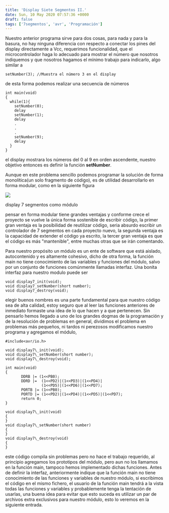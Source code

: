 ```yaml
---
title: 'Display Siete Segmentos II.'
date: Sun, 10 May 2020 07:57:36 +0000
draft: false
tags: ['7segmentos', 'avr', 'Programación']
---
```


Nuestro anterior programa sirve para dos cosas, para nada y para la basura, no hay ninguna diferencia con respecto a conectar los pines del display directamente a Vcc, requerimos funcionalidad, que el microcontrolador haga lo adecuado para mostrar el número que nosotros indiquemos y que nosotros hagamos el mínimo trabajo para indicarlo, algo similar a

```
setNumber(3); //Muestra el número 3 en el display
```

de esta forma podemos realizar una secuencia de números

```
int main(void)
{
  while(1){
    setNumber(0);
    delay
    setNumber(1);
    delay
    .
    .
    .
    setNumber(9);
    delay     
  }
}
```

el display mostrara los números del 0 al 9 en orden ascendente, nuestro objetivo entonces es definir la función **setNumber**.

Aunque en este problema sencillo podemos programar la solución de forma monolítica(un solo fragmento de código), es de utilidad desarrollarlo en forma modular, como en la siguiente figura

![](https://eleckia.files.wordpress.com/2020/05/7segdep.png?w=235)

display 7 segmentos como módulo

pensar en forma modular tiene grandes ventajas y conforme crece el proyecto se vuelve la única forma sostenible de escribir código, la primer gran ventaja es la posibilidad de reutilizar código, seria absurdo escribir un controlador de 7 segmentos en cada proyecto nuevo, la segunda ventaja es la capacidad de extender el código ya escrito, la tercer gran ventaja es que el código es más "mantenible", entre muchas otras que se irán comentando.

Para nuestro propósito un módulo es un ente de software que está aislado, autocontenido y es altamente cohesivo, dicho de otra forma, la función main no tiene conocimiento de las variables y funciones del módulo, salvo por un conjunto de funciones comúnmente llamadas interfaz. Una bonita interfaz para nuestro modulo puede ser

```
void display7_init(void);
void display7_setNumber(short number);
void display7_destroy(void);
```

elegir buenos nombres es una parte fundamental para que nuestro código sea de alta calidad, estoy seguro que al leer las funciones anteriores de inmediato formaste una idea de lo que hacen y a que pertenecen. Sin pensarlo hemos llegado a uno de los grandes dogmas de la programación y de la resolución de problemas en general, dividimos el problema en problemas más pequeños, ni tardos ni perezosos modificamos nuestro programa y agregamos el módulo,

```
#include<avr/io.h>

void display7\_init(void);
void display7\_setNumber(short number);
void display7\_destroy(void);

int main(void)
{
       DDRB |= (1<<PB0);
       DDRD |=  (1<<PD2)|(1<<PD3)|(1<<PD4)|
                (1<<PD5)|(1<<PD6)|(1<<PD7);
       PORTB |= (1<<PB0);
       PORTD |= (1<<PD2)|(1<<PD4)|(1<<PD5)|(1<<PD7);
       return 0;
}

void display7\_init(void)
{
}
void display7\_setNumber(short number)
{
}
void display7\_destroy(void)
{
}
```

este código compila sin problemas pero no hace el trabajo requerido, al principio agregamos los prototipos del módulo, pero aun no los llamamos en la función main, tampoco hemos implementado dichas funciones. Antes de definir la interfaz, anteriormente indique que la función main no tiene conocimiento de las funciones y variables de nuestro módulo, si escribimos el código en el mismo fichero, el usuario de la función main tendrá a la vista todas las funciones y variables y probablemente tenga la tentación de usarlas, una buena idea para evitar que esto suceda es utilizar un par de archivos extra exclusivos para nuestro módulo, esto lo veremos en la siguiente entrada.